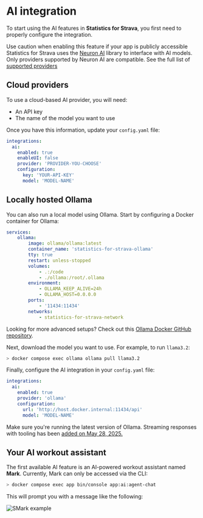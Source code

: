 # AI integration

To start using the AI features in **Statistics for Strava**, you first need to properly configure the integration.

<div class="alert warning">
Use caution when enabling this feature if your app is publicly accessible
</div>

<div class="alert important">
Statistics for Strava uses the <a href="https://docs.neuron-ai.dev">Neuron AI</a> library to interface with AI models.
Only providers supported by Neuron AI are compatible. See the full list of <a href="https://docs.neuron-ai.dev/components/ai-provider">supported providers</a>
</div>

## Cloud providers

To use a cloud-based AI provider, you will need:

* An API key
* The name of the model you want to use

Once you have this information, update your `config.yaml` file:

```yaml
integrations:
  ai:
    enabled: true
    enableUI: false
    provider: 'PROVIDER-YOU-CHOOSE'
    configuration:
      key: 'YOUR-API-KEY'
      model: 'MODEL-NAME'
```

## Locally hosted Ollama

You can also run a local model using Ollama. Start by configuring a Docker container for Ollama:

```yaml
services:
    ollama:
        image: ollama/ollama:latest
        container_name: 'statistics-for-strava-ollama'
        tty: true
        restart: unless-stopped
        volumes:
            - .:/code
            - ./ollama:/root/.ollama
        environment:
            - OLLAMA_KEEP_ALIVE=24h
            - OLLAMA_HOST=0.0.0.0
        ports:
            - '11434:11434'
        networks:
            - statistics-for-strava-network
```

<div class="alert info">
 Looking for more advanced setups? 
Check out this <a href="https://github.com/mythrantic/ollama-docker">Ollama Docker GitHub repository</a>.
</div>

Next, download the model you want to use. For example, to run `llama3.2`:

```bash
> docker compose exec ollama ollama pull llama3.2
```

Finally, configure the AI integration in your `config.yaml` file:

```yaml
integrations:
  ai:
    enabled: true
    provider: 'ollama'
    configuration:
      url: 'http://host.docker.internal:11434/api'
      model: 'MODEL-NAME'
```

<div class="alert important">
Make sure you're running the latest version of Ollama. Streaming responses with tooling has been <a href="https://ollama.com/blog/streaming-tool">added on May 28, 2025.</a>
</div>

## Your AI workout assistant

The first available AI feature is an AI-powered workout assistant named **Mark**.
Currently, Mark can only be accessed via the CLI:

```bash
> docker compose exec app bin/console app:ai:agent-chat
```

This will prompt you with a message like the following:

![SMark example](../assets/images/mark-example.png) 
